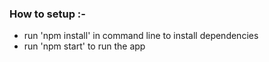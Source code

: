 ### How to setup :-

* run 'npm install' in command line to install dependencies
* run 'npm start' to run the app